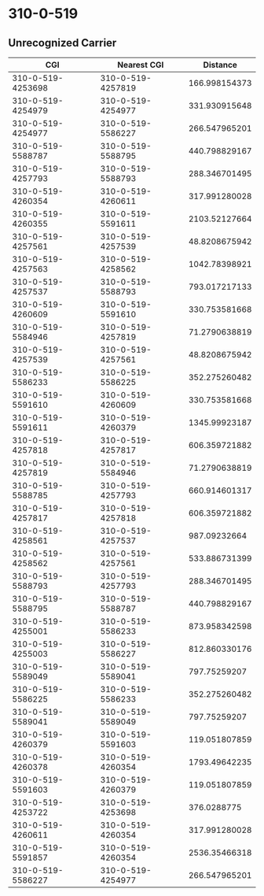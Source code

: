 # 310-0-519
## Unrecognized Carrier


| CGI | Nearest CGI | Distance |
|-----|-------------|----------|
| 310-0-519-4253698 | 310-0-519-4257819 | 166.998154373 |
| 310-0-519-4254979 | 310-0-519-4254977 | 331.930915648 |
| 310-0-519-4254977 | 310-0-519-5586227 | 266.547965201 |
| 310-0-519-5588787 | 310-0-519-5588795 | 440.798829167 |
| 310-0-519-4257793 | 310-0-519-5588793 | 288.346701495 |
| 310-0-519-4260354 | 310-0-519-4260611 | 317.991280028 |
| 310-0-519-4260355 | 310-0-519-5591611 | 2103.52127664 |
| 310-0-519-4257561 | 310-0-519-4257539 | 48.8208675942 |
| 310-0-519-4257563 | 310-0-519-4258562 | 1042.78398921 |
| 310-0-519-4257537 | 310-0-519-5588793 | 793.017217133 |
| 310-0-519-4260609 | 310-0-519-5591610 | 330.753581668 |
| 310-0-519-5584946 | 310-0-519-4257819 | 71.2790638819 |
| 310-0-519-4257539 | 310-0-519-4257561 | 48.8208675942 |
| 310-0-519-5586233 | 310-0-519-5586225 | 352.275260482 |
| 310-0-519-5591610 | 310-0-519-4260609 | 330.753581668 |
| 310-0-519-5591611 | 310-0-519-4260379 | 1345.99923187 |
| 310-0-519-4257818 | 310-0-519-4257817 | 606.359721882 |
| 310-0-519-4257819 | 310-0-519-5584946 | 71.2790638819 |
| 310-0-519-5588785 | 310-0-519-4257793 | 660.914601317 |
| 310-0-519-4257817 | 310-0-519-4257818 | 606.359721882 |
| 310-0-519-4258561 | 310-0-519-4257537 | 987.09232664 |
| 310-0-519-4258562 | 310-0-519-4257561 | 533.886731399 |
| 310-0-519-5588793 | 310-0-519-4257793 | 288.346701495 |
| 310-0-519-5588795 | 310-0-519-5588787 | 440.798829167 |
| 310-0-519-4255001 | 310-0-519-5586233 | 873.958342598 |
| 310-0-519-4255003 | 310-0-519-5586227 | 812.860330176 |
| 310-0-519-5589049 | 310-0-519-5589041 | 797.75259207 |
| 310-0-519-5586225 | 310-0-519-5586233 | 352.275260482 |
| 310-0-519-5589041 | 310-0-519-5589049 | 797.75259207 |
| 310-0-519-4260379 | 310-0-519-5591603 | 119.051807859 |
| 310-0-519-4260378 | 310-0-519-4260354 | 1793.49642235 |
| 310-0-519-5591603 | 310-0-519-4260379 | 119.051807859 |
| 310-0-519-4253722 | 310-0-519-4253698 | 376.0288775 |
| 310-0-519-4260611 | 310-0-519-4260354 | 317.991280028 |
| 310-0-519-5591857 | 310-0-519-4260354 | 2536.35466318 |
| 310-0-519-5586227 | 310-0-519-4254977 | 266.547965201 |
